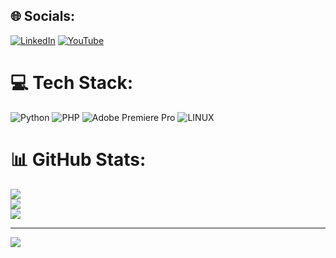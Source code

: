 
## 🌐 Socials:
[![LinkedIn](https://img.shields.io/badge/LinkedIn-%230077B5.svg?logo=linkedin&logoColor=white)](https://linkedin.com/in/) [![YouTube](https://img.shields.io/badge/YouTube-%23FF0000.svg?logo=YouTube&logoColor=white)](https://youtube.com/@) 

# 💻 Tech Stack:
![Python](https://img.shields.io/badge/python-3670A0?style=for-the-badge&logo=python&logoColor=ffdd54) ![PHP](https://img.shields.io/badge/php-%23777BB4.svg?style=for-the-badge&logo=php&logoColor=white) ![Adobe Premiere Pro](https://img.shields.io/badge/Adobe%20Premiere%20Pro-9999FF.svg?style=for-the-badge&logo=Adobe%20Premiere%20Pro&logoColor=white) ![LINUX](https://img.shields.io/badge/Linux-FCC624?style=for-the-badge&logo=linux&logoColor=black)
# 📊 GitHub Stats:
![](https://github-readme-stats.vercel.app/api?username=l1security&theme=jolly&hide_border=false&include_all_commits=false&count_private=false)<br/>
![](https://github-readme-streak-stats.herokuapp.com/?user=l1security&theme=jolly&hide_border=false)<br/>
![](https://github-readme-stats.vercel.app/api/top-langs/?username=l1security&theme=jolly&hide_border=false&include_all_commits=false&count_private=false&layout=compact)

---
[![](https://visitcount.itsvg.in/api?id=l1security&icon=0&color=0)](https://visitcount.itsvg.in)

<!-- Proudly created with GPRM ( https://gprm.itsvg.in ) -->
